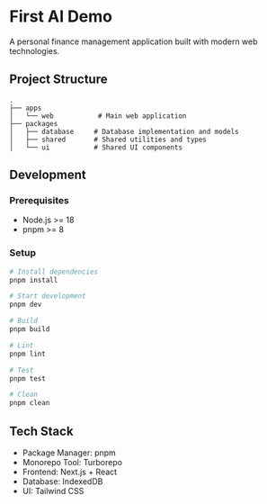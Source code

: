 # First AI Demo

A personal finance management application built with modern web technologies.

## Project Structure

```
.
├── apps
│   └── web           # Main web application
├── packages
│   ├── database     # Database implementation and models
│   ├── shared       # Shared utilities and types
│   └── ui           # Shared UI components
```

## Development

### Prerequisites

- Node.js >= 18
- pnpm >= 8

### Setup

```bash
# Install dependencies
pnpm install

# Start development
pnpm dev

# Build
pnpm build

# Lint
pnpm lint

# Test
pnpm test

# Clean
pnpm clean
```

## Tech Stack

- Package Manager: pnpm
- Monorepo Tool: Turborepo
- Frontend: Next.js + React
- Database: IndexedDB
- UI: Tailwind CSS 